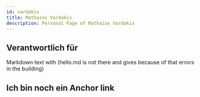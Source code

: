 ```yaml
---
id: vardakis
title: Mathaios Vardakis
description: Personal Page of Mathaios Vardakis
---
```


## Verantwortlich für

Markdown text with (hello.md is not there and gives because of that errors in the building)

## Ich bin noch ein Anchor link